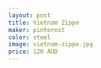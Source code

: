 ```yaml
---
layout: post
title: Vietnam Zippo 
maker: pinterest 
color: steel
image: vietnam-zippo.jpg
price: 120 AUD
---
```

